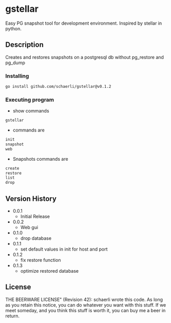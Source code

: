 # gstellar

Easy PG snapshot tool for development environment. Inspired by stellar in python.

## Description

Creates and restores snapshots on a postgresql db without pg_restore and pg_dump

### Installing

```bash
go install github.com/schaerli/gstellar@v0.1.2
```

### Executing program

* show commands
```bash
gstellar
```

* commands are
```bash
init
snapshot
web
```

* Snapshots commands are
```bash
create
restore
list
drop
```

## Version History

* 0.0.1
  * Initial Release
* 0.0.2
  * Web gui
* 0.1.0
  * drop database
* 0.1.1
  * set default values in init for host and port
* 0.1.2
  * fix restore function
* 0.1.3
  * optimize restored database

## License

THE BEERWARE LICENSE" (Revision 42):
schaerli wrote this code. As long as you retain this
notice, you can do whatever you want with this stuff. If we
meet someday, and you think this stuff is worth it, you can
buy me a beer in return.

